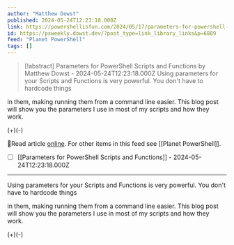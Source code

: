 ```yaml
---
author: "Matthew Dowst"
published: 2024-05-24T12:23:18.000Z
link: https://powershellisfun.com/2024/05/17/parameters-for-powershell-scripts-and-functions/
id: https://psweekly.dowst.dev/?post_type=link_library_links&p=6889
feed: "Planet PowerShell"
tags: []
---
```

> [!abstract] Parameters for PowerShell Scripts and Functions by Matthew Dowst - 2024-05-24T12:23:18.000Z
> Using parameters for your Scripts and Functions is very powerful. You don't have to hardcode things

in them, making running them from a command line easier. This blog post will show you the parameters I use in most of my scripts and how they work.

(+)(-)

🔗Read article [online](https://powershellisfun.com/2024/05/17/parameters-for-powershell-scripts-and-functions/). For other items in this feed see [[Planet PowerShell]].

- [ ] [[Parameters for PowerShell Scripts and Functions]] - 2024-05-24T12:23:18.000Z
- - -
Using parameters for your Scripts and Functions is very powerful. You don't have to hardcode things

in them, making running them from a command line easier. This blog post will show you the parameters I use in most of my scripts and how they work.

(+)(-)
